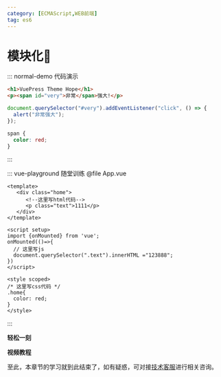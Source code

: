 ```yaml
---
category: [ECMAScript,WEB前端]
tag: es6
---
```

# 模块化:tada:

::: normal-demo 代码演示
```html
<h1>VuePress Theme Hope</h1>
<p><span id="very">非常</span>强大!</p>
```
```js
document.querySelector("#very").addEventListener("click", () => {
  alert("非常强大");
});
```
```css
span {
  color: red;
}
```
:::


::: vue-playground 随堂训练
@file App.vue
```vue
<template>
   <div class="home">
      <!--这里写html代码-->
      <p class="text">1111</p>
   </div>
</template>

<script setup>
import {onMounted} from 'vue';
onMounted(()=>{
  // 这里写js
  document.querySelector(".text").innerHTML ="123888";
})
</script>

<style scoped>
/* 这里写css代码 */
.home{
  color: red;
}
</style>
```
:::


**轻松一刻**
<AudioPlayer
  src="http://dl.stream.qqmusic.qq.com/C400003dANGA3aX7c4.m4a?guid=4364984230&vkey=B1B59B82546D67E0C4DF69EBF99BD9B4291C24235FE31B0DF9C49CE9D21FF133282664A4C668A9270E322300588CB2FDB9FB8E717AEBE18D&uin=&fromtag=120032"
  title="恋爱画板"
  poster="https://img0.baidu.com/it/u=2811220644,2164135624&fm=253&fmt=auto&app=120&f=JPEG?w=500&h=500"
/>

**视频教程**
<VideoPlayer
  src="https://cdn.cnbj1.fds.api.mi-img.com/mi-mall/97ac2dcc1367e03ac580204d6ca9a724.mp4"/>

至此，本章节的学习就到此结束了，如有疑惑，可对接[技术客服](https://work.weixin.qq.com/kfid/kfc8c0fd9b49c1f38b8)进行相关咨询。
